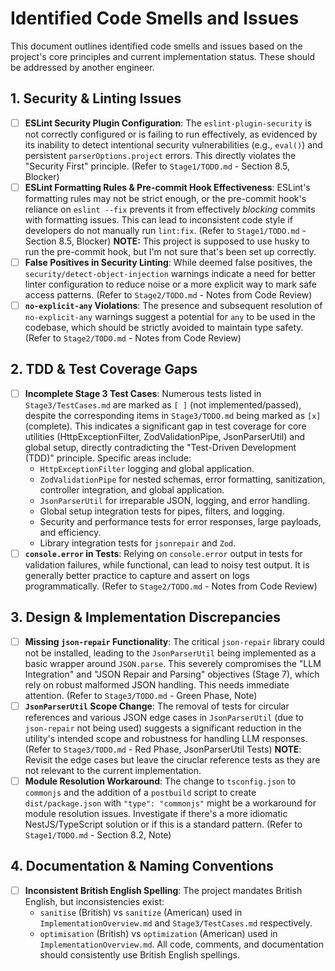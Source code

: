 # Identified Code Smells and Issues

This document outlines identified code smells and issues based on the project's core principles and current implementation status. These should be addressed by another engineer.

## 1. Security & Linting Issues

- [ ] **ESLint Security Plugin Configuration**: The `eslint-plugin-security` is not correctly configured or is failing to run effectively, as evidenced by its inability to detect intentional security vulnerabilities (e.g., `eval()`) and persistent `parserOptions.project` errors. This directly violates the "Security First" principle. (Refer to `Stage1/TODO.md` - Section 8.5, Blocker)
- [ ] **ESLint Formatting Rules & Pre-commit Hook Effectiveness**: ESLint's formatting rules may not be strict enough, or the pre-commit hook's reliance on `eslint --fix` prevents it from effectively *blocking* commits with formatting issues. This can lead to inconsistent code style if developers do not manually run `lint:fix`. (Refer to `Stage1/TODO.md` - Section 8.5, Blocker) **NOTE:** This project is supposed to use husky to run the pre-commit hook, but I'm not sure that's been set up correctly.
- [ ] **False Positives in Security Linting**: While deemed false positives, the `security/detect-object-injection` warnings indicate a need for better linter configuration to reduce noise or a more explicit way to mark safe access patterns. (Refer to `Stage2/TODO.md` - Notes from Code Review)
- [ ] **`no-explicit-any` Violations**: The presence and subsequent resolution of `no-explicit-any` warnings suggest a potential for `any` to be used in the codebase, which should be strictly avoided to maintain type safety. (Refer to `Stage2/TODO.md` - Notes from Code Review)

## 2. TDD & Test Coverage Gaps

- [ ] **Incomplete Stage 3 Test Cases**: Numerous tests listed in `Stage3/TestCases.md` are marked as `[ ]` (not implemented/passed), despite the corresponding items in `Stage3/TODO.md` being marked as `[x]` (complete). This indicates a significant gap in test coverage for core utilities (HttpExceptionFilter, ZodValidationPipe, JsonParserUtil) and global setup, directly contradicting the "Test-Driven Development (TDD)" principle. Specific areas include:
  - `HttpExceptionFilter` logging and global application.
  - `ZodValidationPipe` for nested schemas, error formatting, sanitization, controller integration, and global application.
  - `JsonParserUtil` for irreparable JSON, logging, and error handling.
  - Global setup integration tests for pipes, filters, and logging.
  - Security and performance tests for error responses, large payloads, and efficiency.
  - Library integration tests for `jsonrepair` and `Zod`.
- [ ] **`console.error` in Tests**: Relying on `console.error` output in tests for validation failures, while functional, can lead to noisy test output. It is generally better practice to capture and assert on logs programmatically. (Refer to `Stage2/TODO.md` - Notes from Code Review)

## 3. Design & Implementation Discrepancies

- [ ] **Missing `json-repair` Functionality**: The critical `json-repair` library could not be installed, leading to the `JsonParserUtil` being implemented as a basic wrapper around `JSON.parse`. This severely compromises the "LLM Integration" and "JSON Repair and Parsing" objectives (Stage 7), which rely on robust malformed JSON handling. This needs immediate attention. (Refer to `Stage3/TODO.md` - Green Phase, Note)
- [ ] **`JsonParserUtil` Scope Change**: The removal of tests for circular references and various JSON edge cases in `JsonParserUtil` (due to `json-repair` not being used) suggests a significant reduction in the utility's intended scope and robustness for handling LLM responses. (Refer to `Stage3/TODO.md` - Red Phase, JsonParserUtil Tests) **NOTE**: Revisit the edge cases but leave the ciruclar reference tests as they are not relevant to the current implementation.
- [ ] **Module Resolution Workaround**: The change to `tsconfig.json` to `commonjs` and the addition of a `postbuild` script to create `dist/package.json` with `"type": "commonjs"` might be a workaround for module resolution issues. Investigate if there's a more idiomatic NestJS/TypeScript solution or if this is a standard pattern. (Refer to `Stage1/TODO.md` - Section 8.2, Note)

## 4. Documentation & Naming Conventions

- [ ] **Inconsistent British English Spelling**: The project mandates British English, but inconsistencies exist:
  - `sanitise` (British) vs `sanitize` (American) used in `ImplementationOverview.md` and `Stage3/TestCases.md` respectively.
  - `optimisation` (British) vs `optimization` (American) used in `ImplementationOverview.md`.
    All code, comments, and documentation should consistently use British English spellings.
